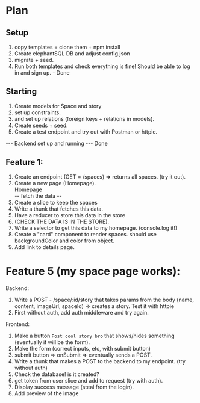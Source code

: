 # Plan

## Setup

1. copy templates + clone them + npm install
2. Create elephantSQL DB and adjust config.json
3. migrate + seed.
4. Run both templates and check everything is fine! Should be able to log in and sign up. - Done

## Starting

1. Create models for Space and story
2. set up constraints.
3. and set up relations (foreign keys + relations in models).
4. Create seeds + seed.
5. Create a test endpoint and try out with Postman or httpie.

--- Backend set up and running --- Done

## Feature 1:

1. Create an endpoint (GET = /spaces) => returns all spaces. (try it out).
2. Create a new page (Homepage). <div>Homepage</div>
   -- fetch the data --
3. Create a slice to keep the spaces
4. Write a thunk that fetches this data.
5. Have a reducer to store this data in the store
6. (CHECK THE DATA IS IN THE STORE).
7. Write a selector to get this data to my homepage. (console.log it!)
8. Create a "card" component to render spaces. should use backgroundColor and color from object.
9. Add link to details page.

# Feature 5 (my space page works):

Backend:

1. Write a POST - /space/:id/story that takes params from the body (name, content, imageUrl, spaceId) => creates a story. Test it with httpie
2. First without auth, add auth middleware and try again.

Frontend:

1. Make a button `Post cool story bro` that shows/hides something (eventually it will be the form).
2. Make the form (correct inputs, etc, with submit button)
3. submit button => onSubmit => eventually sends a POST.
4. Write a thunk that makes a POST to the backend to my endpoint. (try without auth)
5. Check the database! is it created?
6. get token from user slice and add to request (try with auth).
7. Display success message (steal from the login).
8. Add preview of the image
